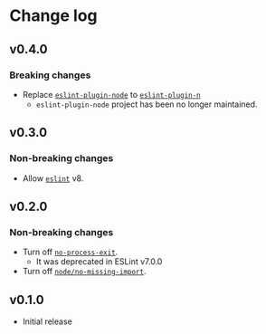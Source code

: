 # Change log

## v0.4.0

### Breaking changes

- Replace [`eslint-plugin-node`](https://www.npmjs.com/package/eslint-plugin-node) to [`eslint-plugin-n`](https://www.npmjs.com/package/eslint-plugin-n)
  - `eslint-plugin-node` project has been no longer maintained.

## v0.3.0

### Non-breaking changes

- Allow [`eslint`](https://www.npmjs.com/package/eslint) v8.

## v0.2.0

### Non-breaking changes

- Turn off [`no-process-exit`](https://eslint.org/docs/rules/no-process-exit).
  - It was deprecated in ESLint v7.0.0
- Turn off [`node/no-missing-import`](https://github.com/mysticatea/eslint-plugin-node/blob/master/docs/rules/no-missing-import.md).

## v0.1.0

- Initial release
